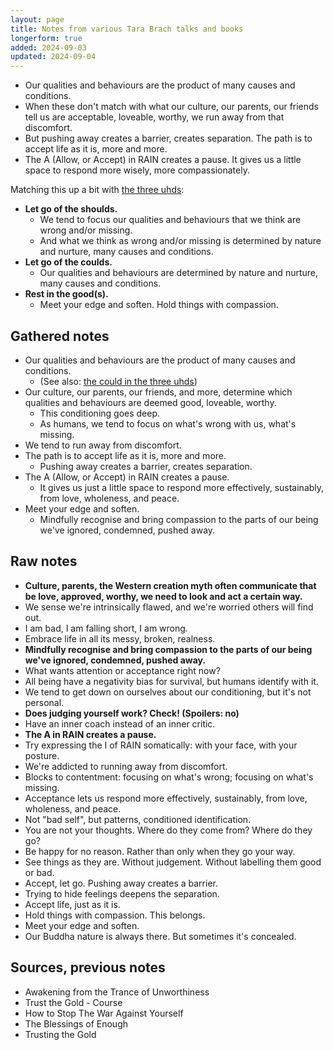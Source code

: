 ```yaml
---
layout: page
title: Notes from various Tara Brach talks and books
longerform: true
added: 2024-09-03
updated: 2024-09-04
---
```


- Our qualities and behaviours are the product of many causes and conditions. 
- When these don't match with what our culture, our parents, our friends tell us are acceptable, loveable, worthy, we run away from that discomfort.
- But pushing away creates a barrier, creates separation. The path is to accept life as it is, more and more.
- The A (Allow, or Accept) in RAIN creates a pause. It gives us a little space to respond more wisely, more compassionately.

Matching this up a bit with [the three uhds](/thinking/the-three-uhds/):

- **Let go of the shoulds.**
    - We tend to focus our qualities and behaviours that we think are wrong and/or missing.
    - And what we think as wrong and/or missing is determined by nature and nurture, many causes and conditions.
- **Let go of the coulds.**
    - Our qualities and behaviours are determined by nature and nurture, many causes and conditions.
- **Rest in the good(s).**
    - Meet your edge and soften. Hold things with compassion.

## Gathered notes

- Our qualities and behaviours are the product of many causes and conditions.
    - (See also: [the could in the three uhds](/thinking/the-three-uhds/#coulds))
- Our culture, our parents, our friends, and more, determine which qualities and behaviours are deemed good, loveable, worthy.
    - This conditioning goes deep.
    - As humans, we tend to focus on what's wrong with us, what's missing.
- We tend to run away from discomfort.
- The path is to accept life as it is, more and more.
    - Pushing away creates a barrier, creates separation.
- The A (Allow, or Accept) in RAIN creates a pause.
    - It gives us just a little space to respond more effectively, sustainably, from love, wholeness, and peace.
- Meet your edge and soften.
    - Mindfully recognise and bring compassion to the parts of our being we've ignored, condemned, pushed away.


## Raw notes

- **Culture, parents, the Western creation myth often communicate that be love, approved, worthy, we need to look and act a certain way.**
- We sense we're intrinsically flawed, and we're worried others will find out.
- I am bad, I am falling short, I am wrong.
- Embrace life in all its messy, broken, realness.
- **Mindfully recognise and bring compassion to the parts of our being we've ignored, condemned, pushed away.**
- What wants attention or acceptance right now?
- All being have a negativity bias for survival, but humans identify with it.
- We tend to get down on ourselves about our conditioning, but it's not personal.
- **Does judging yourself work? Check! (Spoilers: no)**
- Have an inner coach instead of an inner critic.
- **The A in RAIN creates a pause.**
- Try expressing the I of RAIN somatically: with your face, with your posture.
- We're addicted to running away from discomfort.
- Blocks to contentment: focusing on what's wrong; focusing on what's missing.
- Acceptance lets us respond more effectively, sustainably, from love, wholeness, and peace.
- Not "bad self", but patterns, conditioned identification.
- You are not your thoughts. Where do they come from? Where do they go?
- Be happy for no reason. Rather than only when they go your way.
- See things as they are. Without judgement. Without labelling them good or bad.
- Accept, let go. Pushing away creates a barrier.
- Trying to hide feelings deepens the separation.
- Accept life, just as it is.
- Hold things with compassion. This belongs.
- Meet your edge and soften.
- Our Buddha nature is always there. But sometimes it's concealed.

## Sources, previous notes

- Awakening from the Trance of Unworthiness
- Trust the Gold - Course
- How to Stop The War Against Yourself
- The Blessings of Enough
- Trusting the Gold